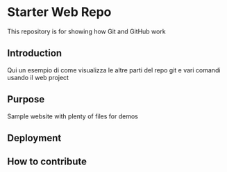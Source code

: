 # Starter Web Repo

This repository is for showing how Git and GitHub work

## Introduction

Qui un esempio di come visualizza le altre parti del repo git e vari comandi usando il web project

## Purpose

Sample website with plenty of files for demos

## Deployment

## How to contribute
